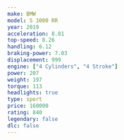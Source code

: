 ```yaml
---
make: BMW
model: S 1000 RR
year: 2019
acceleration: 8.81
top-speed: 8.26
handling: 6.12
braking-power: 7.03
displacement: 999
engine: ["4 Cylinders", "4 Stroke"]
power: 207
weight: 197
torque: 113
headlights: true
type: sport
price: 160000
rating: 840
legendary: false
dlc: false
---
```

